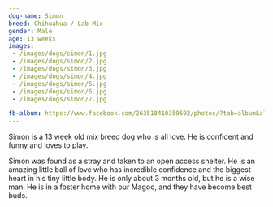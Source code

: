 ```yaml
---
dog-name: Simon
breed: Chihuahua / Lab Mix
gender: Male
age: 13 weeks
images:
 - /images/dogs/simon/1.jpg
 - /images/dogs/simon/2.jpg
 - /images/dogs/simon/3.jpg
 - /images/dogs/simon/4.jpg
 - /images/dogs/simon/5.jpg
 - /images/dogs/simon/6.jpg
 - /images/dogs/simon/7.jpg

fb-album: https://www.facebook.com/263518410359592/photos/?tab=album&album_id=1267131353331621
---
```

Simon is a 13 week old mix breed dog who is all love. He is confident and funny and loves to play.

Simon was found as a stray and taken to an open access shelter. He is an amazing little ball of love who has incredible confidence and the biggest heart in his tiny little body. He is only about 3 months old, but he is a wise man. He is in a foster home with our Magoo, and they have become best buds. 

